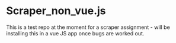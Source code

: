 # Scraper_non_vue.js
This is a test repo at the moment for a scraper assignment - will be installing this in a vue JS app once bugs are worked out. 
